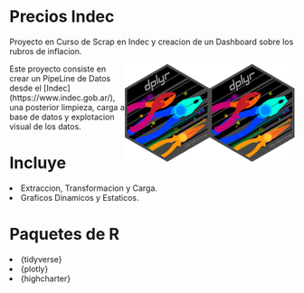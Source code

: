 # Precios Indec


Proyecto en Curso de Scrap en Indec y creacion de un Dashboard sobre los rubros de inflacion.



<p>
<a href="https://rstudio.github.io/distill/" rel="nofollow"><img src="https://raw.githubusercontent.com/rstudio/hex-stickers/master/PNG/dplyr.png" align="right" width="150" style="max-width: 100%;"></a>
<a href="https://rstudio.github.io/distill/" rel="nofollow"><img src="https://raw.githubusercontent.com/rstudio/hex-stickers/master/PNG/dplyr.png" align="right" width="150" style="max-width: 100%;"></a>
</p>
Este proyecto consiste en crear un PipeLine de Datos desde el [Indec](https://www.indec.gob.ar/), una posterior limpieza, carga a base de datos y explotacion visual de los datos.


# Incluye

<ui>

<li>
Extraccion, Transformacion y Carga.
</li>

<li>
Graficos Dinamicos y Estaticos.
</li>


</ui>




# Paquetes de R

<ui>

<li>
{tidyverse}
</li>

<li>
{plotly}
</li>

<li>
{highcharter}
</li>


</ui>
